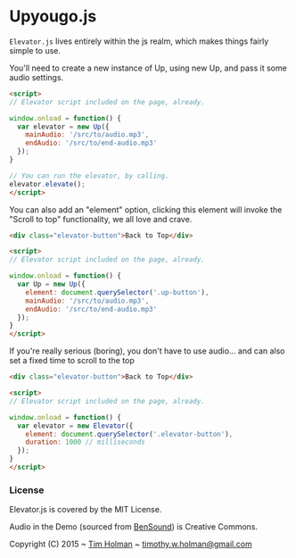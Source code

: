 # Upyougo.js
`Elevator.js` lives entirely within the js realm, which makes things fairly simple to use.

You'll need to create a new instance of Up, using new Up, and pass it some audio settings.
```html
<script>
// Elevator script included on the page, already.

window.onload = function() {
  var elevator = new Up({
    mainAudio: '/src/to/audio.mp3',
    endAudio: '/src/to/end-audio.mp3'
  });
}

// You can run the elevator, by calling.
elevator.elevate();
</script>
```

You can also add an "element" option, clicking this element will invoke the "Scroll to top" functionality, we all love and crave.
```html
<div class="elevator-button">Back to Top</div>

<script>
// Elevator script included on the page, already.

window.onload = function() {
  var Up = new Up({
    element: document.querySelector('.up-button'),
    mainAudio: '/src/to/audio.mp3',
    endAudio: '/src/to/end-audio.mp3'
  });
}
</script>
```

If you're really serious (boring), you don't have to use audio... and can also set a fixed time to scroll to the top
```html
<div class="elevator-button">Back to Top</div>

<script>
// Elevator script included on the page, already.

window.onload = function() {
  var elevator = new Elevator({
    element: document.querySelector('.elevator-button'),
    duration: 1000 // milliseconds
  });
}
</script>
```

### License

Elevator.js is covered by the MIT License.

Audio in the Demo (sourced from [BenSound](http://www.bensound.com/)) is Creative Commons.

Copyright (C) 2015 ~ [Tim Holman](http://tholman.com) ~ timothy.w.holman@gmail.com
